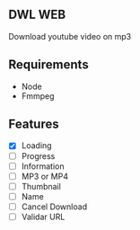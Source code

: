 ## DWL WEB

Download youtube video on mp3

## Requirements

- Node
- Fmmpeg

## Features

- [x] Loading
- [ ] Progress
- [ ] Information
- [ ] MP3 or MP4
- [ ] Thumbnail
- [ ] Name
- [ ] Cancel Download
- [ ] Validar URL

